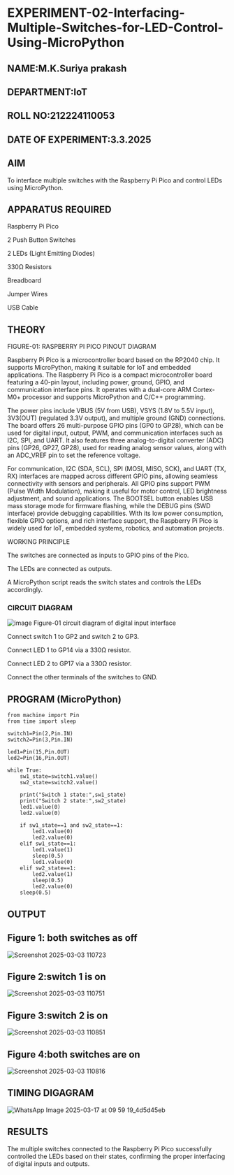 # EXPERIMENT-02-Interfacing-Multiple-Switches-for-LED-Control-Using-MicroPython


 
## NAME:M.K.Suriya prakash

## DEPARTMENT:IoT

## ROLL NO:212224110053

## DATE OF EXPERIMENT:3.3.2025

## AIM

To interface multiple switches with the Raspberry Pi Pico and control LEDs using MicroPython.

## APPARATUS REQUIRED

Raspberry Pi Pico

2 Push Button Switches

2 LEDs (Light Emitting Diodes)

330Ω Resistors

Breadboard

Jumper Wires

USB Cable

## THEORY



FIGURE-01: RASPBERRY PI PICO PINOUT DIAGRAM

Raspberry Pi Pico is a microcontroller board based on the RP2040 chip. It supports MicroPython, making it suitable for IoT and embedded applications. The Raspberry Pi Pico is a compact microcontroller board featuring a 40-pin layout, including power, ground, GPIO, and communication interface pins. It operates with a dual-core ARM Cortex-M0+ processor and supports MicroPython and C/C++ programming.

The power pins include VBUS (5V from USB), VSYS (1.8V to 5.5V input), 3V3(OUT) (regulated 3.3V output), and multiple ground (GND) connections. The board offers 26 multi-purpose GPIO pins (GP0 to GP28), which can be used for digital input, output, PWM, and communication interfaces such as I2C, SPI, and UART. It also features three analog-to-digital converter (ADC) pins (GP26, GP27, GP28), used for reading analog sensor values, along with an ADC_VREF pin to set the reference voltage.

For communication, I2C (SDA, SCL), SPI (MOSI, MISO, SCK), and UART (TX, RX) interfaces are mapped across different GPIO pins, allowing seamless connectivity with sensors and peripherals. All GPIO pins support PWM (Pulse Width Modulation), making it useful for motor control, LED brightness adjustment, and sound applications. The BOOTSEL button enables USB mass storage mode for firmware flashing, while the DEBUG pins (SWD interface) provide debugging capabilities. With its low power consumption, flexible GPIO options, and rich interface support, the Raspberry Pi Pico is widely used for IoT, embedded systems, robotics, and automation projects.

WORKING PRINCIPLE

The switches are connected as inputs to GPIO pins of the Pico.

The LEDs are connected as outputs.

A MicroPython script reads the switch states and controls the LEDs accordingly.

### CIRCUIT DIAGRAM
 ![image](https://github.com/user-attachments/assets/1c7234b9-5041-4156-94b8-0b846adb6b8e)
    Figure-01 circuit diagram of digital input interface 


Connect switch 1 to GP2 and switch 2 to GP3.

Connect LED 1 to GP14 via a 330Ω resistor.

Connect LED 2 to GP17 via a 330Ω resistor.

Connect the other terminals of the switches to GND.

## PROGRAM (MicroPython)
```
from machine import Pin
from time import sleep

switch1=Pin(2,Pin.IN)
switch2=Pin(3,Pin.IN)

led1=Pin(15,Pin.OUT)
led2=Pin(16,Pin.OUT)

while True:
    sw1_state=switch1.value()
    sw2_state=switch2.value()

    print("Switch 1 state:",sw1_state)
    print("Switch 2 state:",sw2_state)
    led1.value(0)
    led2.value(0)
    
    if sw1_state==1 and sw2_state==1:
        led1.value(0)
        led2.value(0)
    elif sw1_state==1:
        led1.value(1)
        sleep(0.5)
        led1.value(0)
    elif sw2_state==1:
        led2.value(1)
        sleep(0.5)
        led2.value(0)
    sleep(0.5)

```



 

## OUTPUT
## Figure 1: both switches as off
![Screenshot 2025-03-03 110723](https://github.com/user-attachments/assets/d30e691f-b4b0-4880-828d-b1cb46cf7358)


## Figure 2:switch 1 is on

![Screenshot 2025-03-03 110751](https://github.com/user-attachments/assets/7b09dbef-a1ec-4432-bf0f-231252151591)


## Figure 3:switch 2 is on

![Screenshot 2025-03-03 110851](https://github.com/user-attachments/assets/ce476087-0d44-421c-af2c-844c08a831b8)


## Figure 4:both switches are on

![Screenshot 2025-03-03 110816](https://github.com/user-attachments/assets/6854466c-239c-4305-b845-236ef7fa760f)




## TIMING DIGAGRAM 


![WhatsApp Image 2025-03-17 at 09 59 19_4d5d45eb](https://github.com/user-attachments/assets/26c22883-eb3c-4c79-90d8-dece4167a896)




## RESULTS

The multiple switches connected to the Raspberry Pi Pico successfully controlled the LEDs based on their states, confirming the proper interfacing of digital inputs and outputs.

